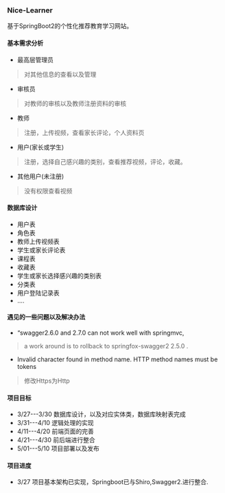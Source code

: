 ### Nice-Learner
基于SpringBoot2的个性化推荐教育学习网站。
#### 基本需求分析
* 最高层管理员
> 对其他信息的查看以及管理
* 审核员
> 对教师的审核以及教师注册资料的审核
* 教师
> 注册，上传视频，查看家长评论，个人资料页
* 用户(家长或学生)
> 注册，选择自己感兴趣的类别，查看推荐视频，评论，收藏。
* 其他用户(未注册)
> 没有权限查看视频
#### 数据库设计
* 用户表
* 角色表
* 教师上传视频表
* 学生或家长评论表
* 课程表  
* 收藏表
* 学生或家长选择感兴趣的类别表
* 分类表
* 用户登陆记录表
* ....
#### 遇见的一些问题以及解决办法
* “swagger2.6.0 and 2.7.0 can not work well with springmvc,
> a work around is to rollback to springfox-swagger2 2.5.0 .
* Invalid character found in method name. HTTP method names must be tokens
> 修改Https为Http
#### 项目目标
* 3/27---3/30 数据库设计，以及对应实体类，数据库映射表完成
* 3/31---4/10 逻辑处理的实现
* 4/11---4/20 前端页面的完善
* 4/21---4/30 前后端进行整合
* 5/01---5/10 项目部署以及发布
#### 项目进度
* 3/27 项目基本架构已实现，Springboot已与Shiro,Swagger2.进行整合.
    
